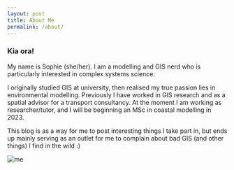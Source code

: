 ```yaml
---
layout: post
title: About Me
permalink: /about/
---
```

<style type="text/css">
<!--
 .tab { margin-left: 40px; }
-->
</style>

<h3>Kia ora!</h3>
My name is Sophie (she/her). I am a modelling and GIS nerd who is particularly interested in complex systems science. 

I originally studied GIS at university, then realised my true passion lies in environmental modelling. Previously I have worked in GIS research and as a spatial advisor for a transport consultancy. At the moment I am working as researcher/tutor, and I will be beginning an MSc in coastal modelling in 2023.

This blog is as a way for me to post interesting things I take part in, but ends up mainly serving as an outlet for me to complain about bad GIS (and other things) I find in the wild :)

![me](/assets/sophie_tarawera.jpeg)
